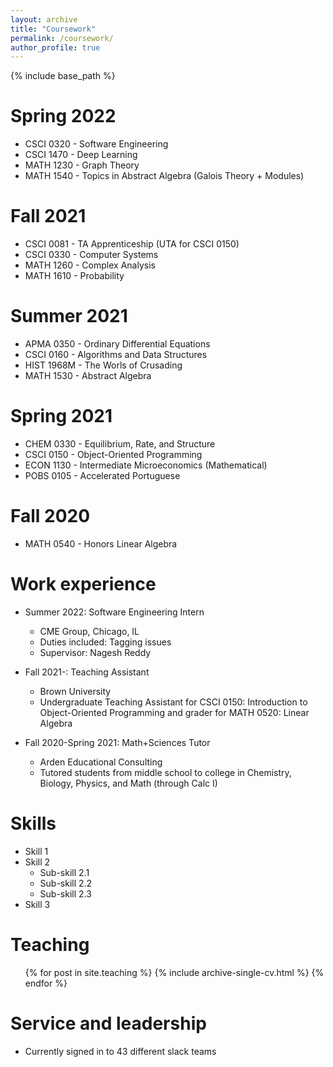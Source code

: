 ```yaml
---
layout: archive
title: "Coursework"
permalink: /coursework/
author_profile: true
---
```


{% include base_path %}

Spring 2022
======
* CSCI 0320 - Software Engineering
* CSCI 1470 - Deep Learning
* MATH 1230 - Graph Theory
* MATH 1540 - Topics in Abstract Algebra (Galois Theory + Modules)

Fall 2021
======
* CSCI 0081 - TA Apprenticeship (UTA for CSCI 0150)
* CSCI 0330 - Computer Systems
* MATH 1260 - Complex Analysis
* MATH 1610 - Probability

Summer 2021
======
* APMA 0350 - Ordinary Differential Equations
* CSCI 0160 - Algorithms and Data Structures
* HIST 1968M - The Worls of Crusading
* MATH 1530 - Abstract Algebra

Spring 2021
======
* CHEM 0330 - Equilibrium, Rate, and Structure
* CSCI 0150 - Object-Oriented Programming
* ECON 1130 - Intermediate Microeconomics (Mathematical)
* POBS 0105 - Accelerated Portuguese

Fall 2020
======
* MATH 0540 - Honors Linear Algebra


 

Work experience
======
* Summer 2022: Software Engineering Intern
  * CME Group, Chicago, IL
  * Duties included: Tagging issues
  * Supervisor: Nagesh Reddy

* Fall 2021-: Teaching Assistant
  * Brown University
  * Undergraduate Teaching Assistant for CSCI 0150: Introduction to Object-Oriented Programming and grader for MATH 0520: Linear Algebra

* Fall 2020-Spring 2021: Math+Sciences Tutor
  * Arden Educational Consulting
  * Tutored students from middle school to college in Chemistry, Biology, Physics, and Math (through Calc I)


  
Skills
======
* Skill 1
* Skill 2
  * Sub-skill 2.1
  * Sub-skill 2.2
  * Sub-skill 2.3
* Skill 3


  
Teaching
======
  <ul>{% for post in site.teaching %}
    {% include archive-single-cv.html %}
  {% endfor %}</ul>
  
Service and leadership
======
* Currently signed in to 43 different slack teams

